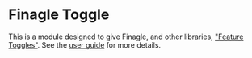 Finagle Toggle
==============

This is a module designed to give Finagle, and other libraries,
["Feature Toggles"](http://martinfowler.com/articles/feature-toggles.html).
See the [user guide](http://twitter.github.io/finagle/guide/Configuration.html#feature-toggles)
for more details.
